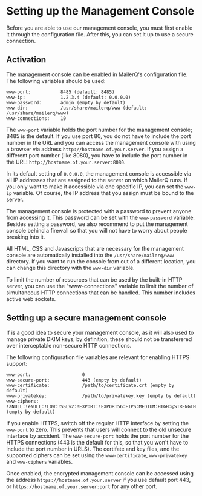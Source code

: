 # Setting up the Management Console

Before you are able to use our management console, you must first enable it
through the configuration file.  After this, you can set it up to use a secure
connection.

## Activation

The management console can be enabled in MailerQ's configuration file.
The following variables should be used:

````
www-port:           8485 (default: 8485)
www-ip:             1.2.3.4 (default: 0.0.0.0)
www-password:       admin (empty by default)
www-dir:            /usr/share/mailerq/www (default: /usr/share/mailerq/www)
www-connections:    10
````

The `www-port` variable holds the port number for the management console;
8485 is the default. If you use port 80, you do
not have to include the port number in the URL and you can access the
management console with using a browser via address `http://hostname.of.your.server`. 
If you assign a different port number (like 8080), you have to include
the port number in the URL: `http://hostname.of.your.server:8080`.

In its default setting of `0.0.0.0`, the management console is accessible via 
all IP addresses that are assigned to the server on which MailerQ runs. If you 
only want to make it accessible via one specific IP, you can set the `www-ip` 
variable. Of course, the IP address that you assign must be bound to the server.

The management console is protected with a password to prevent anyone from
accessing it. This password can be set with the `www-password`
variable. Besides setting a password, we also recommend to put the
management console behind a firewall so that you will not have to worry
about people breaking into it.

All HTML, CSS and Javascripts that are necessary for the management 
console are automatically installed into the `/usr/share/mailerq/www`
directory. If you want to run the console from out of a different
location, you can change this directory with the `www-dir` variable.

To limit the number of resources that can be used by the built-in HTTP
server, you can use the "www-connections" variable to limit the number
of simultaneous HTTP connections that can be handled. This number
includes active web sockets.


## Setting up a secure management console

If is a good idea to secure your management console, as it will also
used to manage private DKIM keys; by definition, these should not be transferered
over interceptable non-secure HTTP connections.

The following configuration file variables are relevant for enabling 
HTTPS support:

````
www-port:                   0
www-secure-port:            443 (empty by default)
www-certificate:            /path/to/certificate.crt (empty by default)
www-privatekey:             /path/to/privatekey.key (empty by default)
www-ciphers:                !aNULL:!eNULL:!LOW:!SSLv2:!EXPORT:!EXPORT56:FIPS:MEDIUM:HIGH:@STRENGTH (empty by default)
````

If you enable HTTPS, switch off the regular HTTP
interface by setting the `www-port` to zero. This prevents that users
will connect to the old unsecure interface by accident. The `www-secure-port`
holds the port number for the HTTPS connections (443 is the default for 
this, so that you won't have to include the port number in URLS). The
certifate and key files, and the supported ciphers can be set using
the `www-certificate`, `www-privatekey` and `www-ciphers` variables.

Once enabled, the encrypted management console can be accessed using
the address `https://hostname.of.your.server` if you use default port 443,
or `https://hostname.of.your.server:port` for any other port.
